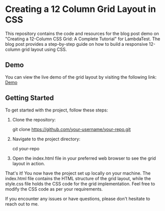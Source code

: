 # Creating a 12 Column Grid Layout in CSS

This repository contains the code and resources for the blog post demo on "Creating a 12-Column CSS Grid: A Complete Tutorial" for LambdaTest. The blog post provides a step-by-step guide on how to build a responsive 12-column grid layout using CSS.

## Demo

You can view the live demo of the grid layout by visiting the following link: [Demo](https://12-column-grid-layout-demo.vercel.app)

## Getting Started

To get started with the project, follow these steps:

1. Clone the repository:
   
   git clone https://github.com/your-username/your-repo.git

2. Navigate to the project directory:

   cd your-repo
   
3. Open the index.html file in your preferred web browser to see the grid layout in action.

That's it! You now have the project set up locally on your machine. The index.html file contains the HTML structure of the grid layout, while the style.css file holds the CSS code for the grid implementation. Feel free to modify the CSS code as per your requirements.

If you encounter any issues or have questions, please don't hesitate to reach out to me.
